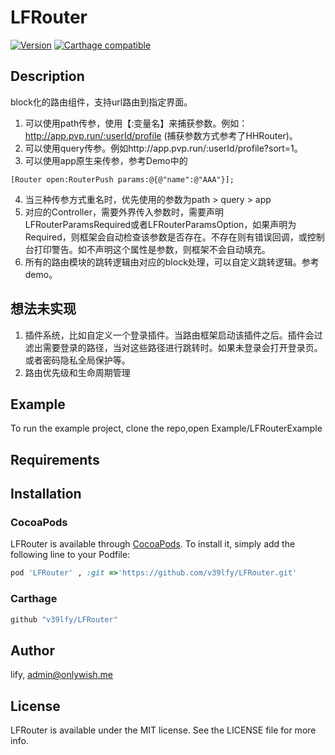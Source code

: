 # LFRouter

[![Version](https://img.shields.io/cocoapods/v/LFRouter.svg?style=flat)](https://cocoapods.org/pods/LFRouter)
[![Carthage compatible](https://img.shields.io/badge/Carthage-compatible-4BC51D.svg?style=flat)](https://github.com/Carthage/Carthage)


## Description
block化的路由组件，支持url路由到指定界面。
1. 可以使用path传参，使用【:变量名】来捕获参数。例如：http://app.pvp.run/:userId/profile  (捕获参数方式参考了HHRouter)。
2. 可以使用query传参。例如http://app.pvp.run/:userId/profile?sort=1。
3. 可以使用app原生来传参，参考Demo中的 
```ObjC
[Router open:RouterPush params:@{@"name":@"AAA"}];
```
4. 当三种传参方式重名时，优先使用的参数为path > query > app
5. 对应的Controller，需要外界传入参数时，需要声明LFRouterParamsRequired或者LFRouterParamsOption，如果声明为Required，则框架会自动检查该参数是否存在。不存在则有错误回调，或控制台打印警告。如不声明这个属性是参数，则框架不会自动填充。
6. 所有的路由模块的跳转逻辑由对应的block处理，可以自定义跳转逻辑。参考demo。

## 想法未实现
1. 插件系统，比如自定义一个登录插件。当路由框架启动该插件之后。插件会过滤出需要登录的路径，当对这些路径进行跳转时。如果未登录会打开登录页。或者密码隐私全局保护等。
2. 路由优先级和生命周期管理
## Example

To run the example project, clone the repo,open Example/LFRouterExample

## Requirements

## Installation
### CocoaPods
LFRouter is available through [CocoaPods](https://cocoapods.org). To install
it, simply add the following line to your Podfile:

```ruby
pod 'LFRouter' , :git =>'https://github.com/v39lfy/LFRouter.git'
```

### Carthage
```ruby
github "v39lfy/LFRouter"
```
## Author

lify, admin@onlywish.me

## License

LFRouter is available under the MIT license. See the LICENSE file for more info.

